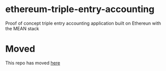 # ethereum-triple-entry-accounting
Proof of concept triple entry accounting application built on Ethereun with the MEAN stack

# Moved
This repo has moved [here](http://www.github.com/corbenf/ethereum-triple-entry-accounting)
